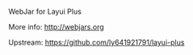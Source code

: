 WebJar for Layui Plus

More info: http://webjars.org

Upstream: https://github.com/ly641921791/layui-plus
